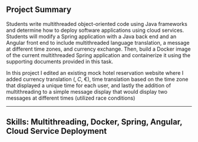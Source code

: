 Project Summary
-----------------
Students write multithreaded object-oriented code using Java frameworks and determine how to deploy software applications using cloud services.
Students will modify a Spring application with a Java back end and an Angular front end to include multithreaded language translation, a message at different time zones, and currency exchange. Then, build a Docker image of the current multithreaded Spring application and containerize it using the supporting documents provided in this task.

In this project I edited an existing mock hotel reservation website where I added currency translation ($, C$, €), time translation based on the time zone that displayed a unique time for each user, and lastly the addition of multithreading to a simple message display that would display two messages at different times (utilized race conditions)

-----------------
Skills: Multithreading, Docker, Spring, Angular, Cloud Service Deployment
-----------------

